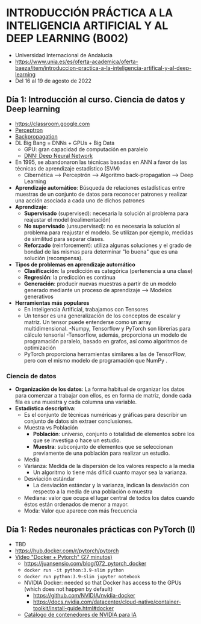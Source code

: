 # INTRODUCCIÓN PRÁCTICA A LA INTELIGENCIA ARTIFICIAL Y AL DEEP LEARNING (B002)
- Universidad Internacional de Andalucia
- https://www.unia.es/es/oferta-academica/oferta-baeza/item/introduccion-practica-a-la-inteligencia-artifical-y-al-deep-learning
- Del 16 al 19 de agosto de 2022

## Día 1: Introducción al curso. Ciencia de datos y Deep learning
- https://classroom.google.com
- [Perceptron](https://www.simplilearn.com/tutorials/deep-learning-tutorial/perceptron)
- [Backpropagation](https://towardsdatascience.com/understanding-backpropagation-abcc509ca9d0)
- DL Big Bang = DNNs + GPUs + Big Data
    - GPU: gran capacidad de computación en paralelo
    - [DNN: Deep Neural Network](https://www.bmc.com/blogs/deep-neural-network/)
- En 1995, se abandonaron las técnicas basadas en ANN a favor de las técnicas de aprendizaje estadístico (SVM)
    - Cibernética --> Perceptrón --> Algoritmo back-propagation --> Deep Learning
- **Aprendizaje automático**: Búsqueda de relaciones estadísticas entre muestras de un conjunto de datos para reconocer patrones y realizar una acción asociada a cada uno de dichos patrones
- **Aprendizaje**:
    - **Supervisado** (supervised): necesaria la solución al problema para reajustar el model (realimentación)
    - **No supervisado** (unsupervised): no es necesaria la solución al problema para reajustar el modelo. Se utilizan por ejemplo, medidas de similitud para separar clases.
    - **Reforzado** (reinforcement): utiliza algunas soluciones y el grado de bondad de las mismas para determinar "lo buena" que es una solución (recompensa).
- **Tipos de problemas en aprendizaje automático**
    - **Clasificación**: la predicción es categórica (pertenencia a una clase)
    - **Regresión**: la predicción es continua
    - **Generación**: producir nuevas muestras a partir de un modelo generado mediante un proceso de aprendizaje --> Modelos generativos
- **Herramientas más populares** 
    - En Inteligencia Artificial, trabajamos con Tensores
    - Un tensor es una generalización de los conceptos de escalar y matriz. Un tensor puede entenderse como un array multidimensional.
    -Numpy, Tensorflow y PyTorch son librerías para cálculo tensorial
    -Tensorflow, además, proporciona un modelo de programación paralelo, basado en grafos, así como algoritmos de optimización
    - PyTorch proporciona herramientas similares a las de TensorFlow, pero con el mismo modelo de programación que NumPy .

### Ciencia de datos
- **Organización de los datos**: La forma habitual de organizar los datos para comenzar a trabajar con ellos, es en forma de matriz, donde cada fila es una muestra y cada columna una variable.
- **Estadística descriptiva**: 
    - Es el conjunto de técnicas numéricas y gráficas para describir un conjunto de datos sin extraer conclusiones.
    - Muestra vs Población
        - **Población**: universo, conjunto o totalidad de elementos sobre los que se investiga o hace un estudio.
        - **Muestra**: subconjunto de elementos que se seleccionan previamente de una población para realizar un estudio.
    - Media
    - Varianza: Medida de la dispersión de los valores respecto a la media
        - Un algoritmo lo tiene más difícil cuanto mayor sea la varianza.
    - Desviación estándar
        - La desviación estándar y la varianza, indican la desviación con respecto a la media de una población o muestra
    - Mediana: valor que ocupa el lugar central de todos los datos cuando éstos están ordenados de menor a mayor.
    - Moda: Valor que aparece con más frecuencia


## Día 1: Redes neuronales prácticas con PyTorch (I)
- TBD
- https://hub.docker.com/r/pytorch/pytorch
- [Vídeo "Docker + Pytorch" (27 minutos)](https://www.youtube.com/watch?v=ZtHaaWvuZVg)
    - https://juansensio.com/blog/072_pytorch_docker
    - `docker run -it python:3.9-slim python`
    - `docker run python:3.9-slim jupyter notebook`
    - NVIDIA Docker: needed so that Docker has access to the GPUs (which does not happen by default)
        - https://github.com/NVIDIA/nvidia-docker
        - https://docs.nvidia.com/datacenter/cloud-native/container-toolkit/install-guide.html#docker
    - [Catálogo de contenedores de NVIDIA para IA](https://catalog.ngc.nvidia.com/containers)
